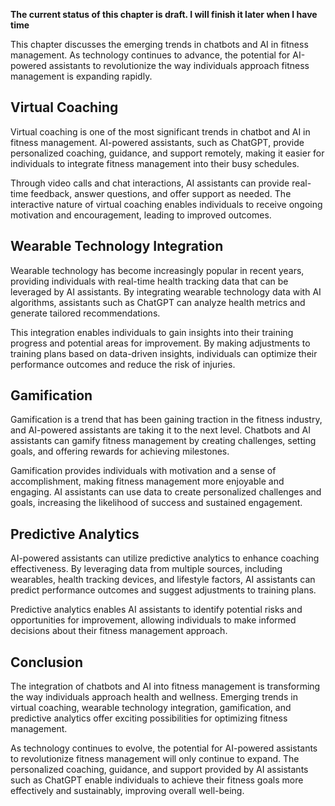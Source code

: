 **The current status of this chapter is draft. I will finish it later when I have time**

This chapter discusses the emerging trends in chatbots and AI in fitness management. As technology continues to advance, the potential for AI-powered assistants to revolutionize the way individuals approach fitness management is expanding rapidly.

Virtual Coaching
----------------

Virtual coaching is one of the most significant trends in chatbot and AI in fitness management. AI-powered assistants, such as ChatGPT, provide personalized coaching, guidance, and support remotely, making it easier for individuals to integrate fitness management into their busy schedules.

Through video calls and chat interactions, AI assistants can provide real-time feedback, answer questions, and offer support as needed. The interactive nature of virtual coaching enables individuals to receive ongoing motivation and encouragement, leading to improved outcomes.

Wearable Technology Integration
-------------------------------

Wearable technology has become increasingly popular in recent years, providing individuals with real-time health tracking data that can be leveraged by AI assistants. By integrating wearable technology data with AI algorithms, assistants such as ChatGPT can analyze health metrics and generate tailored recommendations.

This integration enables individuals to gain insights into their training progress and potential areas for improvement. By making adjustments to training plans based on data-driven insights, individuals can optimize their performance outcomes and reduce the risk of injuries.

Gamification
------------

Gamification is a trend that has been gaining traction in the fitness industry, and AI-powered assistants are taking it to the next level. Chatbots and AI assistants can gamify fitness management by creating challenges, setting goals, and offering rewards for achieving milestones.

Gamification provides individuals with motivation and a sense of accomplishment, making fitness management more enjoyable and engaging. AI assistants can use data to create personalized challenges and goals, increasing the likelihood of success and sustained engagement.

Predictive Analytics
--------------------

AI-powered assistants can utilize predictive analytics to enhance coaching effectiveness. By leveraging data from multiple sources, including wearables, health tracking devices, and lifestyle factors, AI assistants can predict performance outcomes and suggest adjustments to training plans.

Predictive analytics enables AI assistants to identify potential risks and opportunities for improvement, allowing individuals to make informed decisions about their fitness management approach.

Conclusion
----------

The integration of chatbots and AI into fitness management is transforming the way individuals approach health and wellness. Emerging trends in virtual coaching, wearable technology integration, gamification, and predictive analytics offer exciting possibilities for optimizing fitness management.

As technology continues to evolve, the potential for AI-powered assistants to revolutionize fitness management will only continue to expand. The personalized coaching, guidance, and support provided by AI assistants such as ChatGPT enable individuals to achieve their fitness goals more effectively and sustainably, improving overall well-being.
